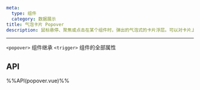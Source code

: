 ```yaml
meta:
  type: 组件
  category: 数据展示
title: 气泡卡片 Popover
description: 鼠标悬停、聚焦或点击在某个组件时，弹出的气泡式的卡片浮层。可以对卡片上的元素进行操作。
```
---

<!--@include: ./__demo__/basic.md-->

<!--@include: ./__demo__/trigger.md-->

<!--@include: ./__demo__/position.md-->

`<popover>` 组件继承 `<trigger>` 组件的全部属性

## API

%%API(popover.vue)%%
